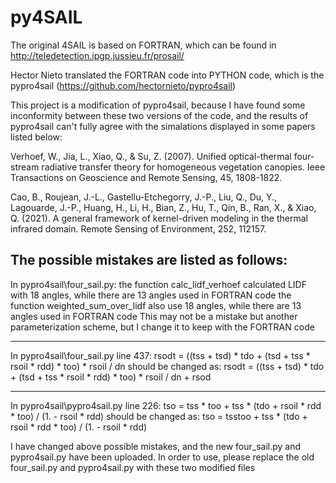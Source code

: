 # py4SAIL
The original 4SAIL is based on FORTRAN, which can be found in http://teledetection.ipgp.jussieu.fr/prosail/

Hector Nieto translated the FORTRAN code into PYTHON code, which is the pypro4sail (https://github.com/hectornieto/pypro4sail)

This project is a modification of pypro4sail, because I have found some inconformity between these two versions of the code, 
and the results of pypro4sail can't fully agree with the simalations displayed in some papers listed below:

Verhoef, W., Jia, L., Xiao, Q., & Su, Z. (2007). Unified optical-thermal four-stream radiative transfer theory for homogeneous vegetation canopies. Ieee Transactions on Geoscience and Remote Sensing, 45, 1808-1822.

Cao, B., Roujean, J.-L., Gastellu-Etchegorry, J.-P., Liu, Q., Du, Y., Lagouarde, J.-P., Huang, H., Li, H., Bian, Z., Hu, T., Qin, B., Ran, X., & Xiao, Q. (2021). A general framework of kernel-driven modeling in the thermal infrared domain. Remote Sensing of Environment, 252, 112157.

The possible mistakes are listed as follows:
------------------------------------
In pypro4sail\four_sail.py:
the function calc_lidf_verhoef calculated LIDF with 18 angles, while there are 13 angles used in FORTRAN code
the function weighted_sum_over_lidf also use 18 angles, while there are 13 angles used in FORTRAN code
This may not be a mistake but another parameterization scheme, but I change it to keep with the FORTRAN code

------------------------------------
In pypro4sail\four_sail.py line 437:
rsodt = ((tss + tsd) * tdo + (tsd + tss * rsoil * rdd) * too) * rsoil / dn
should be changed as:
rsodt = ((tss + tsd) * tdo + (tsd + tss * rsoil * rdd) * too) * rsoil / dn + rsod

------------------------------------
In pypro4sail\pypro4sail.py line 226:
tso = tss * too + tss * (tdo + rsoil * rdd * too) / (1. - rsoil * rdd)
should be changed as:
tso = tsstoo + tss * (tdo + rsoil * rdd * too) / (1. - rsoil * rdd)


I have changed above possible mistakes, and the new four_sail.py and pypro4sail.py have been uploaded.
In order to use, please replace the old four_sail.py and pypro4sail.py with these two modified files 
